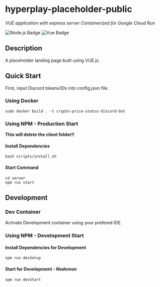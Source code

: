 # hyperplay-placeholder-public
_VUE application with express server Containerized for Google Cloud Run_

![Node.js Badge](https://img.shields.io/badge/JavaScript-Node.js-green) ![Vue Badge](https://img.shields.io/badge/Framework-VUE-green)

## Description

A placeholder landing page built using VUE.js.

## Quick Start

First, input Discord tokens/IDs into config.json file.

### Using Docker
```
sudo docker build . -t crypto-price-status-discord-bot
```

### Using NPM - Production Start
__This will delete the client folder!!__
#### Install Dependencies
```
bash scripts/install.sh
```

#### Start Command
```
cd server
npm run start
```
## Development
### Dev Container
Activate Development container using your prefered IDE.
### Using NPM - Development Start
#### Install Dependencies for Development
```
npm run devSetup
```
#### Start for Development - _Nodemon_
```
npm run devStart
```